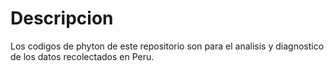 # Descripcion
Los codigos de phyton de este repositorio son para el analisis y diagnostico de los datos recolectados en Peru. 
